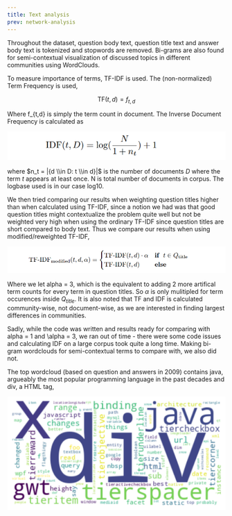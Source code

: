 ```yaml
---
title: Text analysis
prev: network-analysis
---
```



Throughout the dataset, question body text, question title text and answer body text is tokenized and stopwords are removed. Bi-grams are also found for semi-contextual visualization of discussed topics in different communities using WordClouds.


To measure importance of terms, TF-IDF is used. The (non-normalized) Term Frequency is used,

$$ \text{TF}(t,d) = f_{t,d} $$

Where f_{t,d} is simply the term count in document. The Inverse Document Frequency is calculated as 

<img src="/images/idf.png" width="600" />

where $n_t = |{d \\in D: t \\in d}|$ is the number of documents $D$ where the term $t$ appears at least once. N is total number of documents in corpus. The logbase used is in our case log10.

We then tried comparing our results when weighting question titles higher than when calculated using TF-IDF, since a notion we had was that good question titles might contextualize the problem quite well but not be weighted very high when using the ordinary TF-IDF since question titles are short compared to body text. Thus we compare our results when using modified/reweighted TF-IDF,


<img src="/images/modtfidf.png" width="600" />


Where we let alpha = 3, which is the equivalent to adding 2 more artifical term counts for every term in question titles. So $\alpha$ is only mulitipled for term occurences inside $Q_{title}$. It is also noted that TF and IDF is calculated community-wise, not document-wise, as we are interested in finding largest differences in communities.


Sadly, while the code was written and results ready for comparing with alpha = 1 and \alpha = 3, we ran out of time - there were some code issues and calculating IDF on a large corpus took quite a long time. Making bi-gram wordclouds for semi-contextual terms to compare with, we also did not.


The top wordcloud (based on question and answers in 2009) contains java, argueably the most popular programming language in the past decades and div, a HTML tag,

<img src="/images/wd1.png" width="600" />

